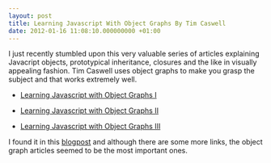 ```yaml
---
layout: post
title: Learning Javascript With Object Graphs By Tim Caswell
date: 2012-01-16 11:08:10.000000000 +01:00
---
```

I just recently stumbled upon this very valuable series of articles explaining Javacript objects, prototypical inheritance, closures and the like in visually appealing fashion. Tim Caswell uses object graphs to make you grasp the subject and that works extremely well.

* [Learning Javascript with Object Graphs I](http://howtonode.org/object-graphs)

* [Learning Javascript with Object Graphs II](http://howtonode.org/object-graphs-2)

* [Learning Javascript with Object Graphs III](http://howtonode.org/object-graphs-3)

I found it in this [blogpost](http://n0tw0rthy.wordpress.com/2012/01/08/from-java-to-node-js/) and although there are some more links, the object graph articles seemed to be the most important ones.
